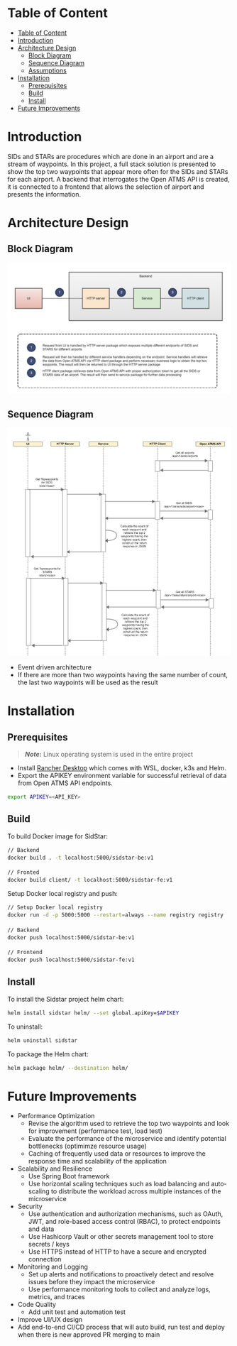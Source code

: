 # Table of Content
- [Table of Content](#table-of-content)
- [Introduction](#introduction)
- [Architecture Design](#architecture-design)
  - [Block Diagram](#block-diagram)
  - [Sequence Diagram](#sequence-diagram)
  - [Assumptions](#assumptions)
- [Installation](#installation)
  - [Prerequisites](#prerequisites)
  - [Build](#build)
  - [Install](#install)
- [Future Improvements](#future-improvements)

# Introduction
SIDs and STARs are procedures which are done in an airport and are a stream of waypoints. In this project, a full stack solution is presented to show the top two waypoints that appear more often for the SIDs and STARs for each airport. 
A backend that interrogates the Open ATMS API is created, it is connected to a frontend that allows the selection of airport and presents the information.


# Architecture Design
## Block Diagram
![Block Diagram](block_diagram.png)

## Sequence Diagram
![Sequence Diagram](sequence_diagram.png)

- Event driven architecture
- If there are more than two waypoints having the same number of count, the last two waypoints will be used as the result


# Installation
## Prerequisites
> **_Note:_** Linux operating system is used in the entire project
- Install [Rancher Desktop](https://rancherdesktop.io/) which comes with WSL, docker, k3s and Helm.
- Export the APIKEY environment variable for successful retrieval of data from Open ATMS API endpoints.
```sh
export APIKEY=<API_KEY>
```

## Build
To build Docker image for SidStar:
```sh
// Backend
docker build . -t localhost:5000/sidstar-be:v1

// Fronted
docker build client/ -t localhost:5000/sidstar-fe:v1
```

Setup Docker local registry and push:
```sh
// Setup Docker local registry
docker run -d -p 5000:5000 --restart=always --name registry registry

// Backend
docker push localhost:5000/sidstar-be:v1

// Frontend
docker push localhost:5000/sidstar-fe:v1
```

## Install
To install the Sidstar project helm chart:
```sh
helm install sidstar helm/ --set global.apiKey=$APIKEY
```

To uninstall:
```sh
helm uninstall sidstar
```

To package the Helm chart:
```sh
helm package helm/ --destination helm/
```


# Future Improvements
- Performance Optimization
  - Revise the algorithm used to retrieve the top two waypoints and look for improvement (performance test, load test)
  - Evaluate the performance of the microservice and identify potential bottlenecks (optimimze resource usage)
  - Caching of frequently used data or resources to improve the response time and scalability of the application
- Scalability and Resilience
  - Use Spring Boot framework
  - Use horizontal scaling techniques such as load balancing and auto-scaling to distribute the workload across multiple instances of the microservice
- Security
  - Use authentication and authorization mechanisms, such as OAuth, JWT, and role-based access control (RBAC), to protect endpoints and data
  - Use Hashicorp Vault or other secrets management tool to store secrets / keys
  - Use HTTPS instead of HTTP to have a secure and encrypted connection
- Monitoring and Logging
  - Set up alerts and notifications to proactively detect and resolve issues before they impact the microservice
  - Use performance monitoring tools to collect and analyze logs, metrics, and traces
- Code Quality
  - Add unit test and automation test
- Improve UI/UX design
- Add end-to-end CI/CD process that will auto build, run test and deploy when there is new approved PR merging to main
